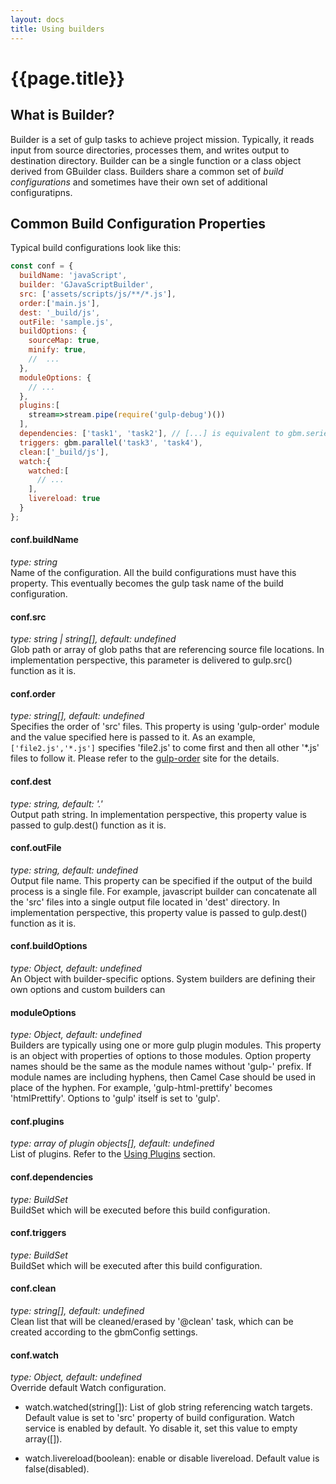```yaml
---
layout: docs
title: Using builders
---
```

# {{page.title}}

## What is Builder?
Builder is a set of gulp tasks to achieve project mission. Typically, it reads input from source directories, processes them, and writes output to destination directory.
Builder can be a single function or a class object derived from GBuilder class. Builders share a common set of <em>build configurations</em> and sometimes have their own set of additional configuratipns.

## Common Build Configuration Properties
Typical build configurations look like this:
```javascript
const conf = {
  buildName: 'javaScript',
  builder: 'GJavaScriptBuilder',
  src: ['assets/scripts/js/**/*.js'],
  order:['main.js'],
  dest: '_build/js',
  outFile: 'sample.js',
  buildOptions: {
    sourceMap: true,
    minify: true,
    //  ...
  },
  moduleOptions: {
    // ...
  },
  plugins:[
    stream=>stream.pipe(require('gulp-debug')())
  ],
  dependencies: ['task1', 'task2'], // [...] is equivalent to gbm.series(...)
  triggers: gbm.parallel('task3', 'task4'),
  clean:['_build/js'],
  watch:{
    watched:[
      // ...
    ],
    livereload: true
  }
};
```

#### conf.buildName
<i>type: string</i><br>
Name of the configuration. All the build configurations must have this property. This eventually becomes the gulp task name of the build configuration.

#### conf.src
<i>type: string | string[], default: undefined</i><br>
Glob path or array of glob paths that are referencing source file locations. In implementation perspective, this parameter is delivered to gulp.src() function as it is.

#### conf.order
<i>type: string[], default: undefined</i><br>
Specifies the order of 'src' files. This property is using 'gulp-order' module and the value specified here is passed to it. As an example, `['file2.js','*.js']` specifies 'file2.js' to come first and then all other '*.js' files to follow it. Please refer to the [gulp-order](https://github.com/sirlantis/gulp-order) site for the details. 

#### conf.dest
<i>type: string, default: '.'</i><br>
Output path string. In implementation perspective, this property value is passed to gulp.dest() function as it is.

#### conf.outFile
<i>type: string, default: undefined</i><br>
Output file name. This property can be specified if the output of the build process is a single file. For example, javascript builder can concatenate all the 'src' files into a single output file located in 'dest' directory. In implementation perspective, this property value is passed to gulp.dest() function as it is.

#### conf.buildOptions
<i>type: Object, default: undefined</i><br>
An Object with builder-specific options. System builders are defining their own options and custom builders can

#### moduleOptions
<i>type: Object, default: undefined</i><br>
Builders are typically using one or more gulp plugin modules. This property is an object with properties of options to those modules. Option property names should be the same as the module names without 'gulp-' prefix. If module names are including hyphens, then Camel Case should be used in place of the hyphen. For example, 'gulp-html-prettify' becomes 'htmlPrettify'. Options to 'gulp' itself is set to 'gulp'. 

#### conf.plugins
<i>type: array of plugin objects[], default: undefined</i><br>
List of plugins. Refer to the [Using Plugins](./plugins.html) section.

#### conf.dependencies
<i>type: BuildSet</i><br>
BuildSet which will be executed before this build configuration. 

#### conf.triggers
<i>type: BuildSet</i><br>
BuildSet which will be executed after this build configuration.

#### conf.clean
<i>type: string[], default: undefined</i><br>
Clean list that will be cleaned/erased by '@clean' task, which can be created according to the gbmConfig settings.

#### conf.watch
<i>type: Object, default: undefined</i><br>
Override default Watch configuration.
- watch.watched(string[]): List of glob string referencing watch targets. Default value is set to 'src' property of build configuration. Watch service is enabled by default. Yo disable it, set this value to empty array([]).

- watch.livereload(boolean): enable or disable livereload. Default value is false(disabled).
